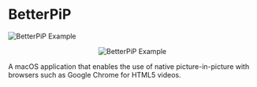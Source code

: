 # BetterPiP

![BetterPiP Example](https://media.giphy.com/media/3b7gn1cvDnjDk9Kngv/giphy-downsized-large.gif)

<center>
<img src="https://media.giphy.com/media/3b7gn1cvDnjDk9Kngv/giphy-downsized-large.gif" alt="BetterPiP Example" />
</center>

A macOS application that enables the use of native picture-in-picture with browsers such as Google Chrome for HTML5 videos.
